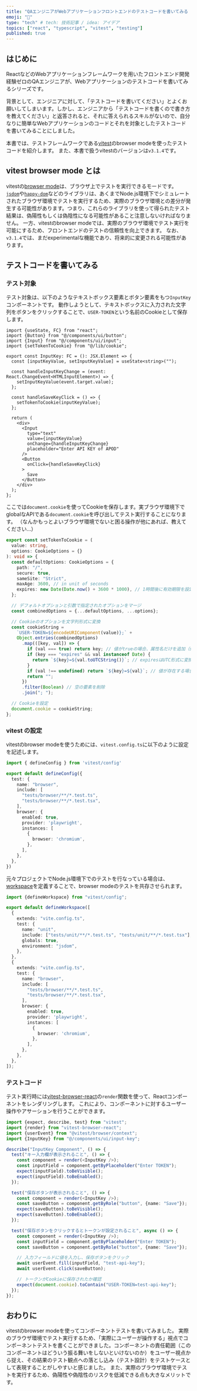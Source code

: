```yaml
---
title: "QAエンジニアがWebアプリケーションフロントエンドのテストコードを書いてみる（vitest browser mode編）"
emoji: "🧪"
type: "tech" # tech: 技術記事 / idea: アイデア
topics: ["react", "typescript", "vitest", "testing"]
published: true
---
```


## はじめに

ReactなどのWebアプリケーションフレームワークを用いたフロントエンド開発経験ゼロのQAエンジニアが、Webアプリケーションのテストコードを書いてみるシリーズです。

背景として、エンジニアに対して、「テストコードを書いてください」とよくお願いしてしまいます。しかし、エンジニアから「テストコードを書くので書き方を教えてください」と返答されると、それに答えられるスキルがないので、自分なりに簡単なWebアプリケーションのコードとそれを対象としたテストコードを書いてみることにしました。

本書では、テストフレームワークである[vitest](https://vitest.dev/)のbrowser modeを使ったテストコードを紹介します。
また、本書で扱うvitestのバージョンは`v3.1.4`です。

## vitest browser mode とは

vitestの[browser mode](https://vitest.dev/guide/browser/)は、ブラウザ上でテストを実行できるモードです。
[``jsdom``](https://github.com/jsdom/jsdom)や[``happy-dom``](https://github.com/capricorn86/happy-dom)などのライブラリは、あくまでNode.js環境下でシミュレートされたブラウザ環境でテストを実行するため、実際のブラウザ環境との差分が発生する可能性があります。つまり、これらのライブラリを使って得られたテスト結果は、偽陽性もしくは偽陰性になる可能性があること注意しないければなりません。
一方、vitestのbrowser modeでは、実際のブラウザ環境でテスト実行を可能にするため、フロントエンドのテストの信頼性を向上できます。
なお、`v3.1.4`では、まだexperimentalな機能であり、将来的に変更される可能性があります。

## テストコードを書いてみる

### テスト対象

テスト対象は、以下のようなテキストボックス要素とボタン要素をもつ`InputKey`コンポーネントです。
動作しようとして、テキストボックスに入力された文字列をボタンをクリックすることで、`USER-TOKEN`という名前のCookieとして保存します。

```typescript:components/ui/input-key.tsx
import {useState, FC} from "react";
import {Button} from "@/components/ui/button";
import {Input} from "@/components/ui/input";
import {setTokenToCookie} from "@/lib/cookie";

export const InputKey: FC = (): JSX.Element => {
  const [inputKeyValue, setInputKeyValue] = useState<string>("");

  const handleInputKeyChange = (event: React.ChangeEvent<HTMLInputElement>) => {
    setInputKeyValue(event.target.value);
  };

  const handleSaveKeyClick = () => {
    setTokenToCookie(inputKeyValue);
  };

  return (
    <div>
      <Input
        type="text"
        value={inputKeyValue}
        onChange={handleInputKeyChange}
        placeholder="Enter API KEY of APOD"
      />
      <Button
        onClick={handleSaveKeyClick}
      >
        Save
      </Button>
    </div>
  );
};
```

ここでは`document.cookie`を使ってCookieを保存します。実ブラウザ環境下でglobalなAPIである`document.cookie`を呼び出してテスト実行することになります。
（なんかもっとよいブラウザ環境でないと困る操作が他にあれば、教えてください...）

```typescript:lib/cookie.ts
export const setTokenToCookie = (
  value: string,
  options: CookieOptions = {}
): void => {
  const defaultOptions: CookieOptions = {
    path: "/",
    secure: true,
    sameSite: "Strict",
    maxAge: 3600, // in unit of seconds
    expires: new Date(Date.now() + 3600 * 1000), // 1時間後に有効期限を設定
  };

  // デフォルトオプションと引数で指定されたオプションをマージ
  const combinedOptions = {...defaultOptions, ...options};

  // Cookieのオプションを文字列形式に変換
  const cookieString =
    `USER-TOKEN=${encodeURIComponent(value)};` +
    Object.entries(combinedOptions)
      .map(([key, val]) => {
        if (val === true) return key; // 値がtrueの場合、属性名だけを追加（例: 'Secure'）
        if (key === "expires" && val instanceof Date) {
          return `${key}=${val.toUTCString()}`; // expiresはUTC形式に変換
        }
        if (val !== undefined) return `${key}=${val}`; // 値が存在する場合のみ追加
        return "";
      })
      .filter(Boolean) // 空の要素を削除
      .join("; ");

  // Cookieを設定
  document.cookie = cookieString;
};
```

### vitest の設定

vitestのbrowser modeを使うためには、`vitest.config.ts`に以下のように設定を記述します。

```typescript:vitest.config.ts
import { defineConfig } from 'vitest/config'

export default defineConfig({
  test: {
    name: "browser",
    include: [
      "tests/browser/**/*.test.ts",
      "tests/browser/**/*.test.tsx",
    ],
    browser: {
      enabled: true,
      provider: 'playwright',
      instances: [
        {
          browser: 'chromium',
        },
      ],
    },
  },
})
```

元々プロジェクトでNode.js環境下でのテストを行なっている場合は、[workspace](https://vitest.dev/guide/workspace.html)を定義することで、browser modeのテストを共存させられます。

```typescript:vitest.workspace.ts
import {defineWorkspace} from "vitest/config";

export default defineWorkspace([
  {
    extends: "vite.config.ts",
    test: {
      name: "unit",
      include: ["tests/unit/**/*.test.ts", "tests/unit/**/*.test.tsx"],
      globals: true,
      environment: "jsdom",
    },
  },
  {
    extends: "vite.config.ts",
    test: {
      name: "browser",
      include: [
        "tests/browser/**/*.test.ts",
        "tests/browser/**/*.test.tsx",
      ],
      browser: {
        enabled: true,
        provider: 'playwright',
        instances: [
          {
            browser: 'chromium',
          },
        ],
      },
    },
  },
]);
```

### テストコード

テスト実行時には[vitest-browser-react](https://github.com/vitest-dev/vitest-browser-react)の`render`関数を使って、Reactコンポーネントをレンダリングします。
これにより、コンポーネントに対するユーザー操作やアサーションを行うことができます。

```typescript
import {expect, describe, test} from "vitest";
import {render} from "vitest-browser-react";
import {userEvent} from "@vitest/browser/context";
import {InputKey} from "@/components/ui/input-key";

describe("InputKey Component", () => {
  test("キー入力欄が表示されること", () => {
    const component = render(<InputKey />);
    const inputField = component.getByPlaceholder("Enter TOKEN");
    expect(inputField).toBeVisible();
    expect(inputField).toBeEnabled();
  });

  test("保存ボタンが表示されること", () => {
    const component = render(<InputKey />);
    const saveButton = component.getByRole("button", {name: "Save"});
    expect(saveButton).toBeVisible();
    expect(saveButton).toBeEnabled();
  });

  test("保存ボタンをクリックするとトークンが設定されること", async () => {
    const component = render(<InputKey />);
    const inputField = component.getByPlaceholder("Enter TOKEN");
    const saveButton = component.getByRole("button", {name: "Save"});

    // 入力フィールドに値を入力し、保存ボタンをクリック
    await userEvent.fill(inputField, "test-api-key");
    await userEvent.click(saveButton);

    // トークンがCookieに保存されたか確認
    expect(document.cookie).toContain("USER-TOKEN=test-api-key");
  });
});
```

## おわりに

vitestのbrowser modeを使ってコンポーネントテストを書いてみました。
実際のブラウザ環境でテスト実行するため、「実際にユーザーが操作する」視点でコンポーネントテストを書くことができました。コンポーネントの責任範囲（このコンポーネントはどういう振る舞いをしないといけないのか）をユーザー視点から捉え、その結果のテスト観点への落とし込み（テスト設計）をテストケースとして表現することがしやすいと感じました。
また、実際のブラウザ環境でテストを実行するため、偽陽性や偽陰性のリスクを低減できる点も大きなメリットです。
